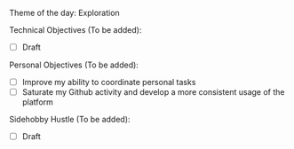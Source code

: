Theme of the day: Exploration

Technical Objectives (To be added):
- [ ] Draft

Personal Objectives (To be added):
- [ ] Improve my ability to coordinate personal tasks
- [ ] Saturate my Github activity and develop a more consistent usage of the platform

Sidehobby Hustle (To be added):
- [ ] Draft

<!---
MoradEnCours/MoradEnCours is a ✨ special ✨ repository because its `README.md` (this file) appears on your GitHub profile.
You can click the Preview link to take a look at your changes.
--->
